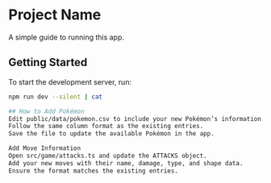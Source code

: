 # Project Name

A simple guide to running this app.

## Getting Started

To start the development server, run:

```bash
npm run dev --silent | cat

## How to Add Pokémon
Edit public/data/pokemon.csv to include your new Pokémon’s information.
Follow the same column format as the existing entries.
Save the file to update the available Pokémon in the app.

Add Move Information
Open src/game/attacks.ts and update the ATTACKS object.
Add your new moves with their name, damage, type, and shape data.
Ensure the format matches the existing entries.
